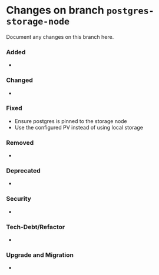 # Changes on branch `postgres-storage-node`
Document any changes on this branch here.
### Added
- 

### Changed
- 

### Fixed
- Ensure postgres is pinned to the storage node
- Use the configured PV instead of using local storage

### Removed
- 

### Deprecated
- 

### Security
- 

### Tech-Debt/Refactor
- 

### Upgrade and Migration
- 
